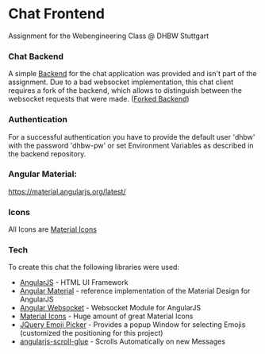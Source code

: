 # Chat Frontend
Assignment for the Webengineering Class @ DHBW Stuttgart

### Chat Backend
A simple [Backend] for the chat application was provided and isn't part
of the assignment. Due to a bad websocket implementation, this chat client requires a fork of the backend,
which allows to distinguish between the websocket requests that were made.
([Forked Backend])


### Authentication
For a successful authentication you have to provide the default user 'dhbw'
with the password 'dhbw-pw' or set Environment Variables as described
in the backend repository.

### Angular Material:
https://material.angularjs.org/latest/

### Icons
All Icons are [Material Icons]

### Tech

To create this chat the following libraries were used:

* [AngularJS] - HTML UI Framework
* [Angular Material] - reference implementation of the Material Design for AngularJS
* [Angular Websocket] - Websocket Module for AngularJS
* [Material Icons] - Huge amount of great Material Icons
* [JQuery Emoji Picker] - Provides a popup Window for selecting Emojis
(customized the positioning for this project)
* [angularjs-scroll-glue] - Scrolls Automatically on new Messages

[AngularJS]: <http://angularjs.org>
[Angular Material]: <http://material.angularjs.org>
[Material Icons]: <https://material.io/icons/>
[Backend]: <https://github.com/Lhdang88/cloud_computing_ws>
[JQuery Emoji Picker]: <https://github.com/wedgies/jquery-emoji-picker>
[angularjs-scroll-glue]: <https://github.com/Luegg/angularjs-scroll-glue>
[Angular Websocket]: <https://github.com/AngularClass/angular-websocket>
[Forked Backend]: <https://github.com/M320Trololol/cloud_computing_ws>
